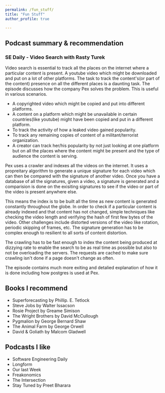 ```yaml
---
permalink: /fun_stuff/
title: "Fun Stuff"
author_profile: true

---
```



## Podcast summary & recommendation

### SE Daily - Video Search with Rasty Turek

Video search is essential to track all the places on the internet where a particular content is present. A youtube video which might be downloaded and put on a lot of other platforms. The task to track the content's(or part of the content) presence on all the different places is a daunting task. The episode discusses how the company Pex solves the problem. This is useful in various scenarios.
* A copyrighted video which might be copied and put into different platforms.
* A content on a platform which might be unavailable in certain countries(like youtube) might have been copied and put in a different platform. 
* To track the activity of how a leaked video gained popularity. 
* To track any remaining copies of content of a militant/terrorist organization.
* A creator can track her/his popularity by not just looking at one platform but on all the places where the content might be present and the type of audience the content is serving. 

Pex uses a crawler and indexes all the videos on the internet. It uses a propreitary algorithm to generate a unique signature for each video which can then be compared with the signature of another video. Once you have a database of all the signatures, given a video, a signature is generated and a comparision is done on the exisiting signatures to see if the video or part of the video is present anywhere else.

This means the index is to be built all the time as new content is generated constantly throughout the globe. In order to check if a particular content is already indexed and that content has not changed, simple techniques like checking the video length and verifying the hash of first few bytes of the video. Other challenges include distorted versions of the video like rotation, periodic skipping of frames, etc. The signature generation has to be complex enough to resilient to all sorts of content distortion. 

The crawling has to be fast enough to index the content being produced at dizzying rate to enable the search to be as real time as possible but also to not be overloading the servers. The requests are cached to make sure crawling isn't done if a page doesn't change as often. 

The episode contains much more exiting and detalied explanation of how it is done including how postgres is used at Pex.


## Books I recommend

- Superforecasting by Phillip. E. Tetlock
- Steve Jobs by Walter Issacson
- Rosie Project by Greame Simison
- The Wright Brothers by David McCullough
- Pygmalion by George Bernard Shaw
- The Animal Farm by George Orwell
- David & Goliath by Malcom Gladwell

## Podcasts I like

* Software Engineering Daily
* Longform
* Our last Week
* Freakonomics
* The Intersection
* Stay Tuned by Preet Bharara


